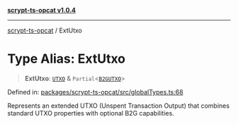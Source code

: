 [**scrypt-ts-opcat v1.0.4**](../README.md)

***

[scrypt-ts-opcat](../README.md) / ExtUtxo

# Type Alias: ExtUtxo

> **ExtUtxo**: [`UTXO`](../interfaces/UTXO.md) & `Partial`\<[`B2GUTXO`](B2GUTXO.md)\>

Defined in: [packages/scrypt-ts-opcat/src/globalTypes.ts:68](https://github.com/OPCAT-Labs/ts-tools/blob/528986f3e4ac436a160988491680cf191c0bf231/packages/scrypt-ts-opcat/src/globalTypes.ts#L68)

Represents an extended UTXO (Unspent Transaction Output) that combines standard UTXO properties
with optional B2G capabilities.

